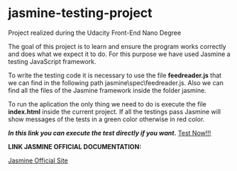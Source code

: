 # jasmine-testing-project
Project realized during the Udacity Front-End Nano Degree

The goal of this project is to learn and ensure the program works correctly and does what we expect it to do.
For this purpose we have used Jasmine a testing JavaScript framework.

To write the testing code it is necessary to use the file **feedreader.js** that we can find in the following path 
jasmine\spec\feedreader.js. Also we can find all the files of the Jasmine framework inside the folder jasmine.

To run the aplication the only thing we need to do is execute the file **index.html** inside the current project. 
If all the testings pass Jasmine will show messages of the tests in a green color otherwise in red color.

**_In this link you can execute the test directly if you want._** [Test Now!!!](https://reyniergc.github.io/jasmine-testing-project/)

**LINK JASMINE OFFICIAL DOCUMENTATION:**

[Jasmine Official Site](https://jasmine.github.io/index.html)

